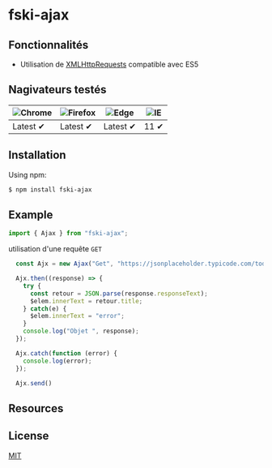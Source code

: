 # fski-ajax

## Fonctionnalités

- Utilisation de  [XMLHttpRequests](https://developer.mozilla.org/en-US/docs/Web/API/XMLHttpRequest) compatible avec ES5

## Nagivateurs testés

![Chrome](https://raw.github.com/alrra/browser-logos/master/src/chrome/chrome_48x48.png) | ![Firefox](https://raw.github.com/alrra/browser-logos/master/src/firefox/firefox_48x48.png) |  ![Edge](https://raw.github.com/alrra/browser-logos/master/src/edge/edge_48x48.png) | ![IE](https://raw.github.com/alrra/browser-logos/master/src/archive/internet-explorer_9-11/internet-explorer_9-11_48x48.png) |
--- | --- | --- | --- |
Latest ✔ | Latest ✔ |  Latest ✔ | 11 ✔ |

## Installation

Using npm:

```bash
$ npm install fski-ajax
```

## Example

```js
import { Ajax } from "fski-ajax";
```

utilisation d'une requête `GET` 

```js
  const Ajx = new Ajax("Get", "https://jsonplaceholder.typicode.com/todos/1");

  Ajx.then((response) => {
    try {
      const retour = JSON.parse(response.responseText);
      $elem.innerText = retour.title;
    } catch(e) {
      $elem.innerText = "error";
    }
    console.log("Objet ", response);
  });

  Ajx.catch(function (error) {
    console.log(error);
  });

  Ajx.send()

```

## Resources

## License
[MIT](LICENSE)